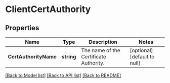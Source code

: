 # ClientCertAuthority

## Properties
Name | Type | Description | Notes
------------ | ------------- | ------------- | -------------
**CertAuthorityName** | **string** | The name of the Certificate Authority. | [optional] [default to null]

[[Back to Model list]](../README.md#documentation-for-models) [[Back to API list]](../README.md#documentation-for-api-endpoints) [[Back to README]](../README.md)

